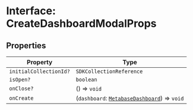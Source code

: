 # Interface: CreateDashboardModalProps

## Properties

| Property | Type |
| ------ | ------ |
| <a id="initialcollectionid"></a> `initialCollectionId?` | `SDKCollectionReference` |
| <a id="isopen"></a> `isOpen?` | `boolean` |
| <a id="onclose"></a> `onClose?` | () => `void` |
| <a id="oncreate"></a> `onCreate` | (`dashboard`: [`MetabaseDashboard`](Interface.MetabaseDashboard.md)) => `void` |

